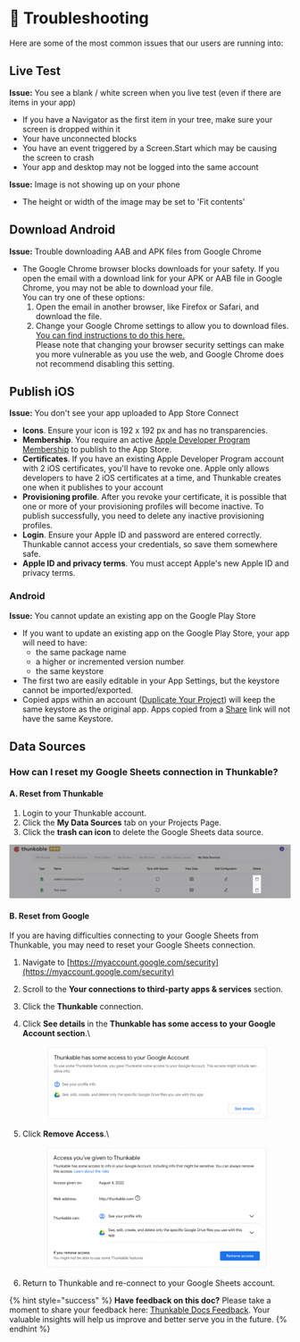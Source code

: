 # 🔎 Troubleshooting

Here are some of the most common issues that our users are running into:

## Live Test

**Issue:** You see a blank / white screen when you live test (even if there are items in your app)

* If you have a Navigator as the first item in your tree, make sure your screen is dropped within it
* Your have unconnected blocks
* You have an event triggered by a Screen.Start which may be causing the screen to crash
* Your app and desktop may not be logged into the same account

**Issue:** Image is not showing up on your phone

* The height or width of the image may be set to 'Fit contents'

## Download Android

**Issue:** Trouble downloading AAB and APK files from Google Chrome

* The Google Chrome browser blocks downloads for your safety. If you open the email with a download link for your APK or AAB file in Google Chrome, you may not be able to download your file. \
  You can try one of these options:
  1. Open the email in another browser, like Firefox or Safari, and download the file.
  2. Change your Google Chrome settings to allow you to download files. \
     [You can find instructions to do this here. ](https://www.businessinsider.com/how-to-stop-chrome-from-blocking-downloads)\
     Please note that changing your browser security settings can make you more vulnerable as you use the web, and Google Chrome does not recommend disabling this setting.

## Publish iOS

**Issue:** You don't see your app uploaded to App Store Connect

* **Icons**. Ensure your icon is 192 x 192 px and has no transparencies.&#x20;
* **Membership**. You require an active [Apple Developer Program Membership](https://developer.apple.com/programs/) to publish to the App Store.&#x20;
* **Certificates**. If you have an existing Apple Developer Program account with 2 iOS certificates, you'll have to revoke one. Apple only allows developers to have 2 iOS certificates at a time, and Thunkable creates one when it publishes to your account
* **Provisioning profile**. After you revoke your certificate, it is possible that one or more of your provisioning profiles will become inactive. To publish successfully, you need to delete any inactive provisioning profiles.
* **Login**. Ensure your Apple ID and password are entered correctly. Thunkable cannot access your credentials, so save them somewhere safe.
* **Apple ID and privacy terms**. You must accept Apple's new Apple ID and privacy terms.

### Android

**Issue:** You cannot update an existing app on the Google Play Store

* If you want to update an existing app on the Google Play Store, your app will need to have:&#x20;
  * the same package name
  * a higher or incremented version number
  * the same keystore
* The first two are easily editable in your App Settings, but the keystore cannot be imported/exported.&#x20;
* Copied apps within an account ([Duplicate Your Project](../settings/manage-your-projects/make-copy.md)) will keep the same keystore as the original app. Apps copied from a [Share](../settings/manage-your-projects/download-and-share/share-1.md#share-a-fully-editable-copy-of-your-app-project) link will not have the same Keystore.&#x20;

## Data Sources

### How can I reset my Google Sheets connection in Thunkable?

#### A. Reset from Thunkable

1. Login to your Thunkable account.
2. Click the **My Data Sources** tab on your Projects Page.
3. Click the **trash can icon** to delete the Google Sheets data source.

![](<../.gitbook/assets/image (216) (1).png>)

#### B. Reset from Google

If you are having difficulties connecting to your Google Sheets from Thunkable, you may need to reset your Google Sheets connection.

1. Navigate to [https://myaccount.google.com/security](https://myaccount.google.com/security)
2. Scroll to the **Your connections to third-party apps & services** section.
3. Click the **Thunkable** connection.&#x20;
4.  Click **See details** in the **Thunkable has some access to your Google Account section**.\


    <figure><img src="../.gitbook/assets/Google Sheets connection.png" alt=""><figcaption></figcaption></figure>
5.  Click **Remove Access**.\


    <figure><img src="../.gitbook/assets/Google Sheets - remove access.png" alt=""><figcaption></figcaption></figure>
6. Return to Thunkable and re-connect to your Google Sheets account.

{% hint style="success" %}
**Have feedback on this doc?** Please take a moment to share your feedback here: [Thunkable Docs Feedback](https://docs.google.com/forms/d/e/1FAIpQLSfCwn5L2xyla-LSLZX0DSWFcFeJ43qp-r1tELCacuVS2zduLA/viewform?usp=sf\_link). Your valuable insights will help us improve and better serve you in the future.
{% endhint %}
